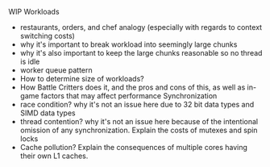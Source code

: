 WIP
Workloads
 - restaurants, orders, and chef analogy (especially with regards to context switching costs)
 - why it's important to break workload into seemingly large chunks
 - why it's also important to keep the large chunks reasonable so no thread is idle
 - worker queue pattern
 - How to determine size of workloads?
 - How Battle Critters does it, and the pros and cons of this, as well as in-game factors that may affect performance
Synchronization
 - race condition? why it's not an issue here due to 32 bit data types and SIMD data types
 - thread contention? why it's not an issue here because of the intentional omission of any synchronization. Explain the costs of mutexes and spin locks
 - Cache pollution? Explain the consequences of multiple cores having their own L1 caches.
